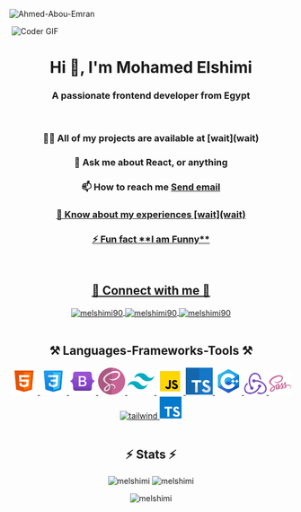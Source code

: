 <p align="left"> <img src="https://komarev.com/ghpvc/?username=melshimi&label=Profile%20views&color=0e75b6&style=flat" alt="Ahmed-Abou-Emran" /> </p>

<img src="https://github.com/mElshimi/melshimi/blob/main/img/header.gif?raw=true" alt="">
<img alt="Coder GIF" src="https://lh3.googleusercontent.com/pw/AP1GczPDQ1nWYFwQ_SrRrBeCK1MTfFvsQI0L_Xi9_saivn4Up-kK9chiXIktIXpSCOLiT6jeFM67y0m7TgUSE35eNKSNmUsuscTX5WBr7cg5hja0VDuYsSgbhqeirfU-SQnm-ktu1Xd2HBPBmjq-q-4SmAfz=w1620-h911-s-no-gm?authuser=0" />
<h1 align="center">Hi 👋, I'm Mohamed Elshimi</h1>
<h3 align="center">A passionate frontend developer from Egypt</h3>
<br>
<div align="center">
   <h3>👨‍💻 All of my projects are available at [wait](wait)</h3>
   <h3>💬 Ask me about React, or anything </h3>
   <h3>📫 How to reach me <a href="mailto:mohamed.elshemy90@gmail.com">Send email</h3>
   <h3>📄 Know about my experiences [wait](wait)</h3>
   <h3>⚡ Fun fact **I am Funny**</h3>
</div>
<br>
<div align="center">
<h2 >💬  Connect with me 💬</h2>
   <a href="https://linkedin.com/in/melshimi90" target="blank">
     <img align="center" src="https://raw.githubusercontent.com/rahuldkjain/github-profile-readme-generator/master/src/images/icons/Social/linked-in-alt.svg" alt="melshimi90" height="30" width="40" />
   </a>
   <a href="https://fb.com/melshimi90" target="blank">
     <img align="center" src="https://raw.githubusercontent.com/rahuldkjain/github-profile-readme-generator/master/src/images/icons/Social/facebook.svg" alt="melshimi90" height="30" width="40" />
   </a>
   <a href="https://instagram.com/melshimi90" target="blank">
     <img align="center" src="https://raw.githubusercontent.com/rahuldkjain/github-profile-readme-generator/master/src/images/icons/Social/instagram.svg" alt="melshimi90" height="30" width="40" />
   </a>
</div>
<br>
<div align="center">
    <h2>⚒️ Languages-Frameworks-Tools ⚒️</h2>
    <a href="https://www.w3schools.com/html/default.asp" target="_blank" rel="noreferrer"> 
      <img src="https://github.com/mElshimi/melshimi/blob/main/img/icons8-html-48.png?raw=true" alt="html" />
    </a> 
    <a href="https://www.w3schools.com/css/default.asp" target="_blank" rel="noreferrer"> 
     <img src="https://github.com/mElshimi/melshimi/blob/main/img/icons8-css-48.png?raw=true" alt="css" /> 
    </a> 
    <a href="https://getbootstrap.com/" target="_blank" rel="noreferrer"> 
     <img src="https://github.com/mElshimi/melshimi/blob/main/img/icons8-bootstrap-48.png?raw=true" alt="bootstrap" /> 
    </a>
    <a href="https://sass-lang.com/" target="_blank" rel="noreferrer"> 
     <img src="https://github.com/mElshimi/melshimi/blob/main/img/icons8-sass-48.png?raw=true" alt="sass" />
    </a>
    <a href="https://tailwindcss.com//" target="_blank" rel="noreferrer"> 
     <img src="https://github.com/mElshimi/melshimi/blob/main/img/icons8-tailwind-48.png?raw=true" alt="tailwind" />
    </a> 
    <a href="https://developer.mozilla.org/en-US/docs/Web/JavaScript" target="_blank" rel="noreferrer"> 
     <img src="https://github.com/mElshimi/melshimi/blob/main/img/icons8-javascript-48.png?raw=true" alt="javascript" />
    </a> 
    <a href="https://www.typescriptlang.org/" target="_blank" rel="noreferrer"> 
     <img src="https://github.com/mElshimi/melshimi/blob/main/img/icons8-typescript-48.png?raw=true" alt="typescript"/>
    </a>
    <a href="https://www.w3schools.com/cpp/default.asp" target="_blank" rel="noreferrer"> 
     <img src="https://github.com/mElshimi/melshimi/blob/main/img/icons8-c++-48.png?raw=true" alt="c++" />
    </a>
    <a href="https://redux.js.org" target="_blank" rel="noreferrer"> 
     <img src="https://raw.githubusercontent.com/devicons/devicon/master/icons/redux/redux-original.svg" alt="redux" width="40" height="40"/>
    </a>
    <a href="https://sass-lang.com" target="_blank" rel="noreferrer"> 
     <img src="https://raw.githubusercontent.com/devicons/devicon/master/icons/sass/sass-original.svg" alt="sass" width="40" height="40"/>
    </a>
    <a href="https://tailwindcss.com/" target="_blank" rel="noreferrer"> 
     <img src="https://www.vectorlogo.zone/logos/tailwindcss/tailwindcss-icon.svg" alt="tailwind" width="40" height="40"/>
    </a>
    <a href="https://www.typescriptlang.org/" target="_blank" rel="noreferrer"> 
     <img src="https://raw.githubusercontent.com/devicons/devicon/master/icons/typescript/typescript-original.svg" alt="typescript" width="40" height="40"/>
    </a>
</div>
<br>
<div align=center>
   <h2 >⚡ Stats ⚡</h2>
   <img width=390 src="https://github-readme-stats.vercel.app/api?username=melshimi&show_icons=true&locale=en&layout=compact&theme=tokyonight" alt="melshimi" />
   <img width=390 src="https://github-readme-streak-stats.herokuapp.com/?user=melshimi&&layout=compact&theme=tokyonight" alt="melshimi" /></p>
   <img width=325 src="https://github-readme-stats.vercel.app/api/top-langs?username=melshimi&show_icons=true&locale=en&layout=compact&theme=tokyonight" alt="melshimi" />
</div>
